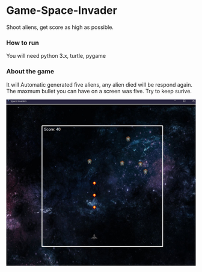 # Game-Space-Invader
Shoot aliens, get score as high as possible.
### How to run
You will need python 3.x, turtle, pygame
### About the game
It will Automatic generated five aliens, any alien died will be respond again.
The maxmum bullet you can have on a screen was five.
Try to keep surive.

![preview](preview.jpg)
